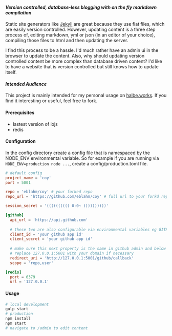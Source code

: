#### _Version controlled, database-less blogging with on the fly markdown compilation_

Static site generators like [Jekyll](https://github.com/jekyll/jekyll)  are great because they use flat files, which are easily version controlled.  However, updating content is a three step process of, editing markdown, yml or json (in an editor of your choice), compiling those files to html and then updating the server.  

I find this process to be a hassle.  I'd much rather have an admin ui in the browser to update the content. Also, why should updating version controlled content be more complex than database driven content? I'd like to have a website that is version controlled but still knows how to update itself.

#### _Intended Audience_
This project is mainly intended for my personal usage on [halbe.works](https://halbe.works).  If you find it interesting or useful, feel free to fork.

#### Prerequisites
- lastest version of iojs
- redis

#### Configuration
In the config directory create a config file that is namespaced by the NODE_ENV environmental variable.  So for example if you are running via `NODE_ENV=production node ...`, create a config/production.toml file.
```toml
# default config
project_name = 'coy'
port = 5001

repo = 'eblahm/coy' # your forked repo
repo_url = 'https://github.com/eblahm/coy' # full url to your forkd repo

session_secret = '(((((((((( 0-0~ ))))))))))'

[github]
  api_url = 'https://api.github.com'
  
  # these two are also configurable via environmental variables eg GITHUB_CLIENT_ID=123
  client_id = 'your github app id'
  client_secret = 'your github app id'
  
  # make sure this next property is the same in github admin and below
  # replace 127.0.0.1:5001 with your domain if necessary
  redirect_uri = 'http://127.0.0.1:5001/github/callback'
  scope = 'repo,user'

[redis]
  port = 6379
  url = '127.0.0.1'
```

#### Usage
```bash
# local development
gulp start
# production 
npm install
npm start
# navigate to /admin to edit content
```
